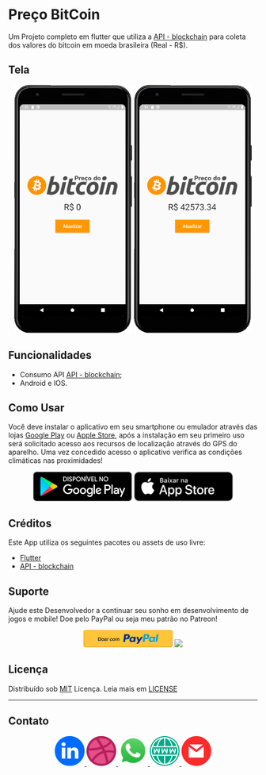 # Preço BitCoin

Um Projeto completo em flutter que utiliza a [API - blockchain](https://blockchain.info/ticker) para coleta dos valores do bitcoin em moeda brasileira (Real - R$).

## Tela

<p align="center">
    <a href="#"><img src="rdmimgs/tela1.png" height="500"></a>
    <a href="#"><img src="rdmimgs/tela2.png" height="500"></a>
</p>

## Funcionalidades

* Consumo API [API - blockchain](https://blockchain.info/ticker);
* Android e IOS.

## Como Usar

Você deve instalar o aplicativo em seu smartphone ou emulador através das lojas [Google Play](https://play.google.com/store?hl=pt_BR) ou [Apple Store](https://www.apple.com/br/ios/app-store/), após a instalação em seu primeiro uso será solicitado acesso aos recursos de localização através do GPS do aparelho. Uma vez concedido acesso o aplicativo verifica as condições climáticas nas proximidades!


<p align="center">
    <a href="#"><img src="rdmimgs/googleplay.png" width="200"></a>
    <a href="#"><img src="rdmimgs/applestore.png" width="200"></a>
</p>

## Créditos

Este App utiliza os seguintes pacotes ou assets de uso livre:

- [Flutter](https://flutter.dev/)
- [API - blockchain](https://blockchain.info/ticker)

## Suporte

Ajude este Desenvolvedor a continuar seu sonho em desenvolvimento de jogos e mobile! Doe pelo PayPal ou seja meu patrão no Patreon!

<p align="center">
    <a href="https://www.paypal.com/cgi-bin/webscr?cmd=_s-xclick&hosted_button_id=BQ4CEE4SBKRVC&source=url"><img src="rdmimgs/paypal.jpeg" width="180"></a>
    <a href="https://www.patreon.com/arnoldosilva"><img src="https://c5.patreon.com/external/logo/become_a_patron_button@2x.png" width="150"></a>
</p>

## Licença
Distribuído sob [MIT](https://github.com/arnoldosilva/vai_chover_hoje/blob/master/LICENSE) Licença. Leia mais em [LICENSE](https://github.com/arnoldosilva/preco_bitcoin/blob/master/LICENSE)

---

## Contato
<p align="center">
<a href="https://www.linkedin.com/in/arnoldosilva/">
<img src="rdmimgs/linkedin.png" width="60">
</a>
<a href="https://dribbble.com/arnoldosilva">
<img src="rdmimgs/dribble.png" width="60">
</a>
<a href="https://wa.me/5585998714767">
<img src="rdmimgs/whatsapp.png" width="60">
</a>
<a href="https://arnoldosilva.com.br">
<img src="rdmimgs/www.png" width="60">
</a>
<a href="mailto:contato@arnoldosilva.com.br">
<img src="rdmimgs/email.png" width="60">
</a>
</p>
